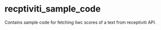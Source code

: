 # recptiviti_sample_code
Contains sample code for fetching liwc scores of a text from receptiviti API.
